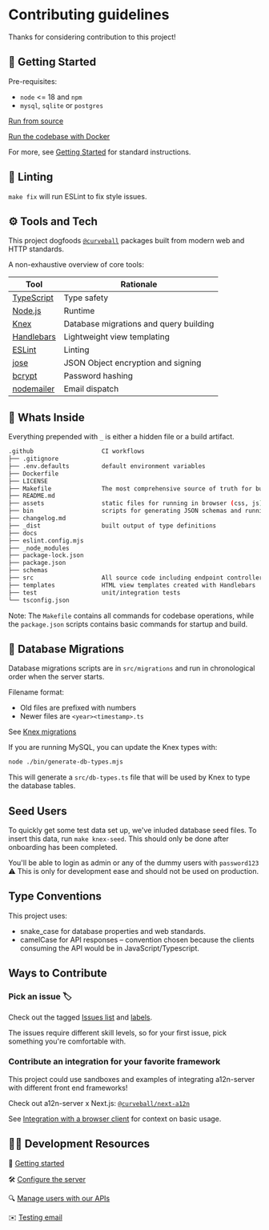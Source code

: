 Contributing guidelines
=======================

Thanks for considering contribution to this project! 


🚀 Getting Started
-------------------------------

Pre-requisites:
- `node` <= 18 and `npm` 
- `mysql`, `sqlite` or `postgres`

[Run from source](../docs/getting-started.md#running-from-source-locally)

[Run the codebase with Docker](../docs/getting-started.md#running-with-docker-compose)

For more, see [Getting Started](../docs/getting-started.md) for standard instructions.

🧦 Linting
-------
`make fix` will run ESLint to fix style issues.

⚙️ Tools and Tech
----------------

This project dogfoods [`@curveball`](https://github.com/curveball) packages built from modern web and HTTP standards. 

A non-exhaustive overview of core tools:

| Tool | Rationale |
|------|-------------|
| [TypeScript](https://www.typescriptlang.org/) | Type safety |
| [Node.js](https://nodejs.org/) | Runtime |
| [Knex](https://knexjs.org/) | Database migrations and query building |
| [Handlebars](https://handlebarsjs.com/) | Lightweight view templating |
| [ESLint](https://eslint.org/) | Linting |
| [jose](https://github.com/panva/jose) | JSON Object encryption and signing |
| [bcrypt](https://github.com/kelektiv/node.bcrypt.js) | Password hashing |
| [nodemailer](https://nodemailer.com/about/) | Email dispatch |


👀 Whats Inside
---------------
Everything prepended with `_` is either a hidden file or a build artifact.

```sh 
.github                   CI workflows
├── .gitignore
├── .env.defaults         default environment variables
├── Dockerfile
├── LICENSE
├── Makefile              The most comprehensive source of truth for build commands
├── README.md
├── assets                static files for running in browser (css, js)
├── bin                   scripts for generating JSON schemas and running db migrations
├── changelog.md
├── _dist                 built output of type definitions
├── docs
├── eslint.config.mjs
├── _node_modules
├── package-lock.json
├── package.json
├── schemas
├── src                   All source code including endpoint controllers and types
├── templates             HTML view templates created with Handlebars
├── test                  unit/integration tests
└── tsconfig.json
```

Note: The `Makefile` contains all commands for codebase operations, while the `package.json` scripts contains basic commands for startup and build. 

## 🔄 Database Migrations

Database migrations scripts are in `src/migrations` and run in chronological order when the server starts. 

Filename format:
- Old files are prefixed with numbers
- Newer files are `<year><timestamp>.ts`

See [Knex migrations](https://knexjs.org/guide/migrations.html)

If you are running MySQL, you can update the Knex types with: 

```sh
node ./bin/generate-db-types.mjs
```

This will generate a `src/db-types.ts` file that will be used by Knex to type the database tables.

## Seed Users

To quickly get some test data set up, we've inluded database seed files. To insert this data, run `make knex-seed`. This should only be done after onboarding has been completed.

You'll be able to login as admin or any of the dummy users with `password123`
:warning: This is only for development ease and should not be used on production.


## Type Conventions

This project uses:
- snake_case for database properties and web standards.
- camelCase for API responses – convention chosen because the clients consuming the API would be in JavaScript/Typescript.


Ways to Contribute
----------------

### Pick an issue 🏷️

Check out the tagged [Issues list](https://github.com/evert/a12n-server/issues) and [labels](https://github.com/evert/a12n-server/labels). 

The issues require different skill levels, so for your first issue, pick something you're comfortable with.

### Contribute an integration for your favorite framework

This project could use sandboxes and examples of integrating a12n-server with different front end frameworks!

Check out a12n-server x Next.js: [`@curveball/next-a12n`](https://github.com/curveball/next-a12n)

See [Integration with a browser client](/docs/integration.md) for context on basic usage.

👩‍💻 Development Resources
------------------------

🚀 [Getting started](/docs/getting-started.md)

🛠️ [Configure the server](/docs/server-settings.md)

🔍 [Manage users with our APIs](/docs/user-api.md)

✉️  [Testing email](/docs/testing-email.md)
